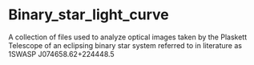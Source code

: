 # Binary_star_light_curve
A collection of files used to analyze optical images taken by the Plaskett Telescope of an eclipsing binary star system referred to in literature as 1SWASP J074658.62+224448.5

